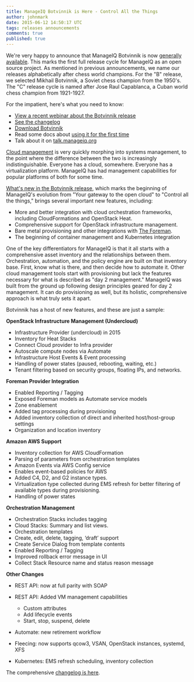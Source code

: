 ```yaml
---
title: ManageIQ Botvinnik is Here - Control All the Things
author: johnmark
date: 2015-06-12 14:50:17 UTC
tags: releases announcements
comments: true
published: true
---
```


We're very happy to announce that ManageIQ Botvinnik is now [generally available](http://manageiq.org/download/). This marks the first full release cycle for ManageIQ as an open source project. As mentioned in previous announcements, we name our releases alphabetically after chess world champions. For the "B" release, we selected Mikhail Botvinnik, a Soviet chess champion from the 1950's. The "C" release cycle is named after Jose Raul Capablanca, a Cuban world chess champion from 1921-1927.

For the impatient, here's what you need to know:

* [View a recent webinar about the Botvinnik release](http://www.slideshare.net/ManageIQ/botvinnik-webinar)
* [See the changelog](https://github.com/ManageIQ/manageiq/blob/botvinnik/CHANGELOG.md)
* [Download Botvinnik](http://manageiq.org/download/)
* Read some docs about [using it for the first time](http://manageiq.org/documentation/top-tasks/)
* Talk about it on [talk.manageiq.org](http://talk.manageiq.org/)

[Cloud management](http://en.wikipedia.org/wiki/Cloud_management) is very quickly morphing into systems management, to the point where the difference between the two is increasingly indistinguishable. Everyone has a cloud, somewhere. Everyone has a virtualization platform. ManageIQ has had management capabilities for popular platforms of both for some time.

[What's new in the Botvinnik release](https://github.com/ManageIQ/manageiq/blob/botvinnik/CHANGELOG.md), which marks the beginning of ManageIQ's evolution from "Your gateway to the open cloud" to "Control all the things," brings several important new features, including:

* More and better integration with cloud orchestration frameworks, including CloudFormations and OpenStack Heat.
* Comprehensive support for OpenStack infrastructure management.
* Bare metal provisioning and other integrations with [The Foreman](http://theforeman.org/).
* The beginning of container management and Kubernetes integration

One of the key differentiators for ManageIQ is that it all starts with a comprehensive asset inventory and the relationships between them. Orchestration, automation, and the policy engine are built on that inventory base. First, know what is there, and then decide how to automate it. Other cloud management tools start with provisioning but lack the features necessary for what is described as "day 2 management." ManageIQ was built from the ground up following design principles geared for day 2 management. It can do provisioning as well, but its holistic, comprehensive approach is what truly sets it apart.

Botvinnik has a host of new features, and these are just a sample:

**OpenStack Infrastructure Management (Undercloud)**

* Infrastructure Provider (undercloud) in 2015
* Inventory for Heat Stacks
* Connect Cloud provider to Infra provider
* Autoscale compute nodes via Automate
* Infrastructure Host Events & Event processing
* Handling of power states (paused, rebooting, waiting, etc.)
* Tenant filtering based on security groups, floating IPs, and networks.

**Foreman Provider Integration**

* Enabled Reporting / Tagging
* Exposed Foreman models as Automate service models
* Zone enablement
* Added tag processing during provisioning
* Added inventory collection of direct and inherited host/host-group settings
* Organization and location inventory

**Amazon AWS Support**

* Inventory collection for AWS CloudFormation
* Parsing of parameters from orchestration templates
* Amazon Events via AWS Config service
* Enables event-based policies for AWS
* Added C4, D2, and G2 instance types.
* Virtualization type collected during EMS refresh for better filtering of available types during provisioning.
* Handling of power states

**Orchestration Management**

* Orchestration Stacks includes tagging
* Cloud Stacks: Summary and list views.
* Orchestration templates
* Create, edit, delete, tagging, ‘draft’ support
* Create Service Dialog from template contents
* Enabled Reporting / Tagging
* Improved rollback error message in UI
* Collect Stack Resource name and status reason message

**Other Changes**

* REST API: now at full parity with SOAP
* REST API: Added VM management capabilities
  * Custom attributes
  * Add lifecycle events
  * Start, stop, suspend, delete

* Automate: new retirement workflow
* Fleecing: now supports qcow3, VSAN, OpenStack instances, systemd, XFS
* Kubernetes: EMS refresh scheduling, inventory collection

The comprehensive [changelog is here](https://github.com/ManageIQ/manageiq/blob/botvinnik/CHANGELOG.md).
